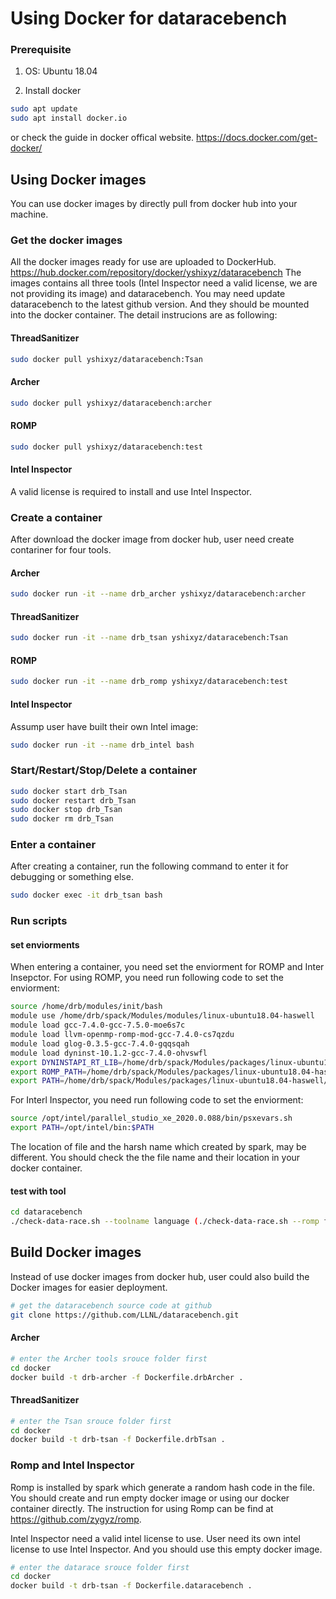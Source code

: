 # Using Docker for dataracebench

### Prerequisite

1. OS:
Ubuntu 18.04

1. Install docker
```bash
sudo apt update
sudo apt install docker.io
```
or check the guide in docker offical website.
https://docs.docker.com/get-docker/

## Using Docker images

You can use docker images by directly pull from docker hub into your machine.

### Get the docker images

All the docker images ready for use are uploaded to DockerHub.
https://hub.docker.com/repository/docker/yshixyz/dataracebench
The images contains all three tools (Intel Inspector need a valid license, we are not providing its image) and dataracebench. You may need update dataracebench to the latest github version. And they should be mounted into the docker container. The detail instrucions are as following:

#### ThreadSanitizer
```bash
sudo docker pull yshixyz/dataracebench:Tsan
```
#### Archer
```bash
sudo docker pull yshixyz/dataracebench:archer
```
#### ROMP
```bash
sudo docker pull yshixyz/dataracebench:test
```
#### Intel Inspector
A valid license is required to install and use Intel Inspector.

### Create a container

After download the docker image from docker hub, user need create contariner for four tools.

#### Archer
```bash
sudo docker run -it --name drb_archer yshixyz/dataracebench:archer
```
#### ThreadSanitizer
```bash
sudo docker run -it --name drb_tsan yshixyz/dataracebench:Tsan
```
#### ROMP
```bash
sudo docker run -it --name drb_romp yshixyz/dataracebench:test
```

#### Intel Inspector

Assump user have built their own Intel image:

```bash
sudo docker run -it --name drb_intel bash
```


### Start/Restart/Stop/Delete a container

```bash
sudo docker start drb_Tsan
sudo docker restart drb_Tsan
sudo docker stop drb_Tsan
sudo docker rm drb_Tsan
```

### Enter a container
After creating a container, run the following command to enter it for debugging or something else.
```bash
sudo docker exec -it drb_tsan bash
```
### Run scripts

#### set enviorments
When entering a container, you need set the enviorment for ROMP and Inter Insepctor.
For using ROMP, you need run following code to set the enviorment:
```bash
source /home/drb/modules/init/bash
module use /home/drb/spack/Modules/modules/linux-ubuntu18.04-haswell
module load gcc-7.4.0-gcc-7.5.0-moe6s7c
module load llvm-openmp-romp-mod-gcc-7.4.0-cs7qzdu
module load glog-0.3.5-gcc-7.4.0-gqqsqah
module load dyninst-10.1.2-gcc-7.4.0-ohvswfl
export DYNINSTAPI_RT_LIB=/home/drb/spack/Modules/packages/linux-ubuntu18.04-haswell/gcc-7.4.0/dyninst-10.1.2-ohvswflc5hmntqwldkswrmwexnb56hzm/lib/libdyninstAPI_RT.so
export ROMP_PATH=/home/drb/spack/Modules/packages/linux-ubuntu18.04-haswell/gcc-7.4.0/romp-master-i4tglb74pfvppyxbq42iljsrcxmexnrv/lib/libromp.so
export PATH=/home/drb/spack/Modules/packages/linux-ubuntu18.04-haswell/gcc-7.4.0/romp-master-i4tglb74pfvppyxbq42iljsrcxmexnrv/bin:$PATH
```

For Interl Inspector, you need run following code to set the enviorment:
```bash
source /opt/intel/parallel_studio_xe_2020.0.088/bin/psxevars.sh
export PATH=/opt/intel/bin:$PATH
```

The location of file and the harsh name which created by spark, may be different. You should check the the file name and their location in your docker container.

#### test with tool


```bash
cd dataracebench
./check-data-race.sh --toolname language (./check-data-race.sh --romp fortran)
```

## Build Docker images

Instead of use docker images from docker hub, user could also build the Docker images for easier deployment.

```bash
# get the dataracebench source code at github
git clone https://github.com/LLNL/dataracebench.git
```
#### Archer

```bash
# enter the Archer tools srouce folder first
cd docker
docker build -t drb-archer -f Dockerfile.drbArcher .
```

#### ThreadSanitizer

```bash
# enter the Tsan srouce folder first
cd docker
docker build -t drb-tsan -f Dockerfile.drbTsan .
```

### Romp and Intel Inspector

Romp is installed by spark which generate a random hash code in the file. You should create and run empty docker image or using our docker container directly.
The instruction for using Romp can be find at https://github.com/zygyz/romp.

Intel Inspector need a valid intel license to use. User need its own intel license to use Intel Inspector. And you should use this empty docker image.

```bash
# enter the datarace srouce folder first
cd docker
docker build -t drb-tsan -f Dockerfile.dataracebench .
```
